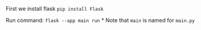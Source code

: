 First we install flask `pip install Flask`

Run command: `flask --app main run`
    * Note that `main` is named for `main.py`